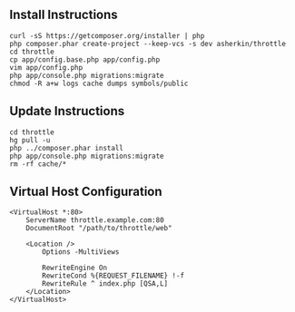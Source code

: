 ## Install Instructions
    curl -sS https://getcomposer.org/installer | php
    php composer.phar create-project --keep-vcs -s dev asherkin/throttle
    cd throttle
    cp app/config.base.php app/config.php
    vim app/config.php
    php app/console.php migrations:migrate
    chmod -R a+w logs cache dumps symbols/public

## Update Instructions
    cd throttle
    hg pull -u
    php ../composer.phar install
    php app/console.php migrations:migrate
    rm -rf cache/*

## Virtual Host Configuration
    <VirtualHost *:80>
        ServerName throttle.example.com:80
        DocumentRoot "/path/to/throttle/web"

        <Location />
            Options -MultiViews

            RewriteEngine On
            RewriteCond %{REQUEST_FILENAME} !-f
            RewriteRule ^ index.php [QSA,L]
        </Location>
    </VirtualHost>

